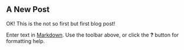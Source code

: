 ## A New Post

OK! This is the not so first but first blog post! 

Enter text in [Markdown](http://daringfireball.net/projects/markdown/). Use the toolbar above, or click the **?** button for formatting help.
